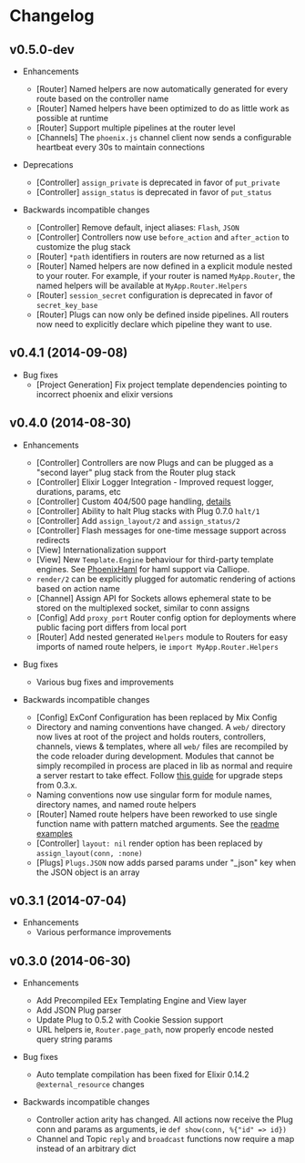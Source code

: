 # Changelog

## v0.5.0-dev

* Enhancements
  * [Router] Named helpers are now automatically generated for every route based on the controller name
  * [Router] Named helpers have been optimized to do as little work as possible at runtime
  * [Router] Support multiple pipelines at the router level
  * [Channels] The `phoenix.js` channel client now sends a configurable heartbeat every 30s to maintain connections

* Deprecations
  * [Controller] `assign_private` is deprecated in favor of `put_private`
  * [Controller] `assign_status` is deprecated in favor of `put_status`

* Backwards incompatible changes
  * [Controller] Remove default, inject aliases: `Flash`, `JSON`
  * [Controller] Controllers now use `before_action` and `after_action` to customize the plug stack
  * [Router] `*path` identifiers in routers are now returned as a list
  * [Router] Named helpers are now defined in a explicit module nested to your router. For example, if your router is named `MyApp.Router`, the named helpers will be available at `MyApp.Router.Helpers`
  * [Router] `session_secret` configuration is deprecated in favor of `secret_key_base`
  * [Router] Plugs can now only be defined inside pipelines. All routers now need to explicitly declare which pipeline they want to use.


## v0.4.1 (2014-09-08)

* Bug fixes
  * [Project Generation] Fix project template dependencies pointing to incorrect phoenix and elixir versions


## v0.4.0 (2014-08-30)

* Enhancements
  * [Controller] Controllers are now Plugs and can be plugged as a "second layer" plug stack from the Router plug stack
  * [Controller] Elixir Logger Integration - Improved request logger, durations, params, etc
  * [Controller] Custom 404/500 page handling, [details](https://github.com/phoenixframework/phoenix/blob/0b6bdffab45fc46bc1455860f2d3971d0224eeb5/README.md#custom-not-found-and-error-pages)
  * [Controller] Ability to halt Plug stacks with Plug 0.7.0 `halt/1`
  * [Controller] Add `assign_layout/2` and `assign_status/2`
  * [Controller] Flash messages for one-time message support across redirects
  * [View] Internationalization support
  * [View] New `Template.Engine` behaviour for third-party template engines. See [PhoenixHaml](https://github.com/chrismccord/phoenix_haml) for haml support via Calliope.
  * `render/2` can be explicitly plugged for automatic rendering of actions based on action name
  * [Channel] Assign API for Sockets allows ephemeral state to be stored on the multiplexed socket, similar to conn assigns
  * [Config] Add `proxy_port` Router config option for deployments where public facing port differs from local port
  * [Router] Add nested generated `Helpers` module to Routers for easy imports of named route helpers, ie `import MyApp.Router.Helpers`


* Bug fixes
  * Various bug fixes and improvements

* Backwards incompatible changes
  * [Config] ExConf Configuration has been replaced by Mix Config
  * Directory and naming conventions have changed. A `web/` directory now lives at root of the project and holds routers, controllers, channels, views & templates, where all `web/` files are recompiled by the code reloader during development. Modules that cannot be simply recompiled in process are placed in lib as normal and require a server restart to take effect. Follow [this guide](https://gist.github.com/dgoldie/2fdc90fe09ecdddb78f4) for upgrade steps from 0.3.x.
  * Naming conventions now use singular form for module names, directory names, and named route helpers
  * [Router] Named route helpers have been reworked to use single function name with pattern matched arguments. See the [readme  examples](https://github.com/phoenixframework/phoenix/blob/0b6bdffab45fc46bc1455860f2d3971d0224eeb5/README.md#resources)
  * [Controller] `layout: nil` render option has been replaced by `assign_layout(conn, :none)`
  * [Plugs] `Plugs.JSON` now adds parsed params under "_json" key when the JSON object is an array


## v0.3.1 (2014-07-04)
* Enhancements
  * Various performance improvements

## v0.3.0 (2014-06-30)

* Enhancements
  * Add Precompiled EEx Templating Engine and View layer
  * Add JSON Plug parser
  * Update Plug to 0.5.2 with Cookie Session support
  * URL helpers ie, `Router.page_path`, now properly encode nested query string params

* Bug fixes
  * Auto template compilation has been fixed for Elixir 0.14.2 `@external_resource` changes

* Backwards incompatible changes
  * Controller action arity has changed. All actions now receive the Plug conn and params as arguments, ie `def show(conn, %{"id" => id})`
  * Channel and Topic `reply` and `broadcast` functions now require a map instead of an arbitrary dict

